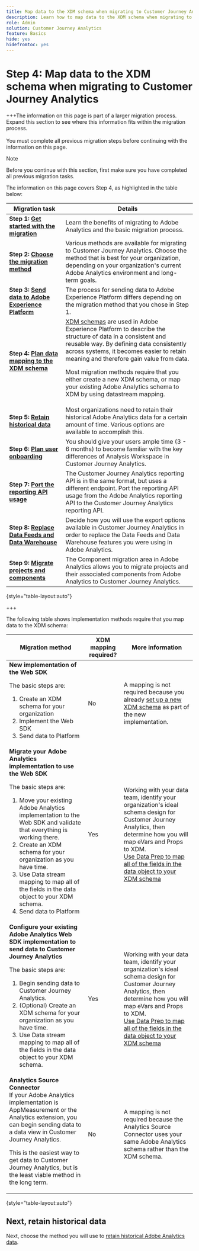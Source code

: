```yaml
---
title: Map data to the XDM schema when migrating to Customer Journey Analytics
description: Learn how to map data to the XDM schema when migrating to Customer Journey Analytics
role: Admin
solution: Customer Journey Analytics
feature: Basics
hide: yes
hidefromtoc: yes
---
```

# Step 4: Map data to the XDM schema when migrating to Customer Journey Analytics

+++The information on this page is part of a larger migration process. Expand this section to see where this information fits within the migration process. </br></br>You must complete all previous migration steps before continuing with the information on this page.

>[!NOTE]
>
>Before you continue with this section, first make sure you have completed all previous migration tasks.
>
>The information on this page covers Step 4, as highlighted in the table below: 
>
>| Migration task | Details |
>|---------|----------|
>| **Step 1: [Get started with the migration](/help/getting-started/cja-migration/cja-migration-getstarted.md)** | Learn the benefits of migrating to Adobe Analytics and the basic migration process. |
>| **Step 2: [Choose the migration method](/help/getting-started/cja-migration/cja-migration-method.md)** | Various methods are available for migrating to Customer Journey Analytics. Choose the method that is best for your organization, depending on your organization's current Adobe Analytics environment and long-term goals. | 
>| **Step 3: [Send data to Adobe Experience Platform](/help/getting-started/cja-migration/cja-migration-send-to-platform.md)** | The process for sending data to Adobe Experience Platform differs depending on the migration method that you chose in Step 1. | 
>| <span class="preview">**Step 4: [Plan data mapping to the XDM schema](/help/getting-started/cja-migration/cja-migration-xdm.md)**</span> | <span class="preview">[XDM schemas](https://experienceleague.adobe.com/en/docs/experience-platform/xdm/home#xdm-schemas) are used in Adobe Experience Platform to describe the structure of data in a consistent and reusable way. By defining data consistently across systems, it becomes easier to retain meaning and therefore gain value from data.<p>Most migration methods require that you either create a new XDM schema, or map your existing Adobe Analytics schema to XDM by using datastream mapping.</p></span>  |
>| **Step 5: [Retain historical data](/help/getting-started/cja-migration/cja-migration-historical-data.md)** | Most organizations need to retain their historical Adobe Analytics data for a certain amount of time. Various options are available to accomplish this.  | 
>| **Step 6: [Plan user onboarding](/help/getting-started/cja-migration/cja-migration-onboarding.md)** | You should give your users ample time (3 - 6 months) to become familiar with the key differences of Analysis Workspace in Customer Journey Analytics. | 
>| **Step 7: [Port the reporting API usage](/help/getting-started/cja-migration/cja-migration-api.md)** | The Customer Journey Analytics reporting API is in the same format, but uses a different endpoint. Port the reporting API usage from the Adobe Analytics reporting API to the Customer Journey Analytics reporting API. | 
>| **Step 8: [Replace Data Feeds and Data Warehouse](/help/getting-started/cja-migration/cja-migration-export-options.md)** | Decide how you will use the export options available in Customer Journey Analytics in order to replace the Data Feeds and Data Warehouse features you were using in Adobe Analytics.  |
>| **Step 9: [Migrate projects and components](/help/getting-started/cja-migration/cja-migration-projects.md)** | The Component migration area in Adobe Analytics allows you to migrate projects and their associated components from Adobe Analytics to Customer Journey Analytics.  |
>
>{style="table-layout:auto"}

+++

The following table shows implementation methods require that you map data to the XDM schema:
 

| Migration method | XDM mapping required? | More information |
|---------|----------|---------|
| **New implementation of the Web SDK**<p>The basic steps are:</p><ol><li>Create an XDM schema for your organization</li><li>Implement the Web SDK</li><li>Send data to Platform</li></ol>| No | A mapping is not required because you already [set up a new XDM schema](https://experienceleague.adobe.com/en/docs/analytics-platform/using/cja-data-ingestion/ingest-use-guides/edge-network/aepwebsdk#set-up-a-schema) as part of the new implementation. |
| **Migrate your Adobe Analytics implementation to use the Web SDK**<p>The basic steps are:</p><ol><li>Move your existing Adobe Analytics implementation to the Web SDK and validate that everything is working there.</li><li>Create an XDM schema for your organization as you have time.</li><li>Use Data stream mapping to map all of the fields in the data object to your XDM schema.</li><li>Send data to Platform</li></ol> | Yes | Working with your data team, identify your organization's ideal schema design for Customer Journey Analytics, then determine how you will map eVars and Props to XDM.</br>[Use Data Prep to map all of the fields in the data object to your XDM schema](https://experienceleague.adobe.com/en/docs/experience-platform/data-prep/home) |
| **Configure your existing Adobe Analytics Web SDK implementation to send data to Customer Journey Analytics**<p>The basic steps are:</p><ol><li>Begin sending data to Customer Journey Analytics.<!-- What's involved here? Just point it at CJA? --></li><li>(Optional) Create an XDM schema for your organization as you have time.</li><li>Use Data stream mapping to map all of the fields in the data object to your XDM schema.</li></ol>  | Yes | Working with your data team, identify your organization's ideal schema design for Customer Journey Analytics, then determine how you will map eVars and Props to XDM.</br>[Use Data Prep to map all of the fields in the data object to your XDM schema](https://experienceleague.adobe.com/en/docs/experience-platform/data-prep/home) |
| **Analytics Source Connector**</br>If your Adobe Analytics implementation is AppMeasurement or the Analytics extension, you can begin sending data to a data view in Customer Journey Analytics.<p>This is the easiest way to get data to Customer Journey Analytics, but is the least viable method in the long term.</p>  | No | A mapping is not required because the Analytics Source Connector uses your same Adobe Analytics schema rather than the XDM schema. |

{style="table-layout:auto"}

<!-- Does it benefit the customer to do this all at the same time if they're using multiple AEP apps? If so, have multiple sections like this. Or can they do CJA first and AJO later?

### Plan data mapping for Customer Journey Analytics


### Plan data mapping for Customer Journey analytics and other Adobe Experience platform applications

-->

## Next, retain historical data

Next, choose the method you will use to [retain historical Adobe Analytics data](/help/getting-started/cja-migration/cja-migration-historical-data.md).